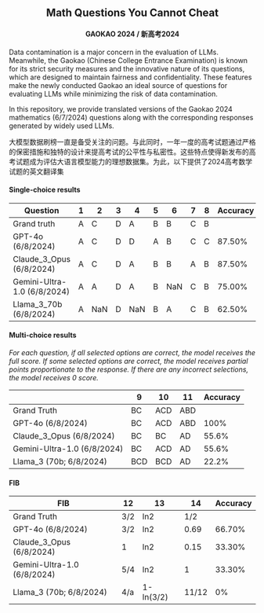 <h2 align="center">Math Questions You Cannot Cheat</h2>
<h4 align="center"> GAOKAO 2024 / 新高考2024</h4>

Data contamination is a major concern in the evaluation of LLMs. Meanwhile, the Gaokao (Chinese College Entrance Examination) is known for its strict security measures and the innovative nature of its questions, which are designed to maintain fairness and confidentiality. These features make the newly conducted Gaokao an ideal source of questions for evaluating LLMs while minimizing the risk of data contamination. 

In this repository, we provide translated versions of the Gaokao 2024 mathematics (6/7/2024) questions along with the corresponding responses generated by widely used LLMs.

大模型数据刷榜一直是备受关注的问题。与此同时，一年一度的高考试题通过严格的保密措施和独特的设计来提高考试的公平性与私密性。这些特点使得新发布的高考试题成为评估大语言模型能力的理想数据集。为此，以下提供了2024高考数学试题的英文翻译集


#### Single-choice results

| Question               | 1   | 2   | 3   | 4   | 5   | 6   | 7   | 8   | Accuracy |
|----------------------|-----|-----|-----|-----|-----|-----|-----|-----|-------------|
| Grand truth               | A   | C   | D   | A   | B   | B   | C   | B   |             |
| GPT-4o (6/8/2024)    | A   | C   | D   | D   | A   | B   | C   | C   | 87.50%         |
| Claude_3_Opus (6/8/2024)    | A   | C   | D   | A   | B   | B   | A   | B   | 87.50%      |
| Gemini-Ultra-1.0 (6/8/2024) | A   | A   | D   | A   | B   | NaN | C   | B   | 75.00%      |
| Llama_3_70b (6/8/2024)    | A   | NaN   | D   | NaN   | B   | A   | C   | B   | 62.50%      |

#### Multi-choice results

*For each question, if all selected options are correct, the model receives the full score. If some selected options are correct, the model receives partial points proportionate to the response. If there are any incorrect selections, the model receives 0 score.*

|         |  9   |  10  |  11   | Accuracy |
|---------|------|------|-------|-------------|
| Grand Truth   | BC   | ACD  | ABD   |
| GPT-4o (6/8/2024)   | BC   | ACD  | ABD   |100%|
| Claude_3_Opus (6/8/2024)  | BC   | BC   | AD    |55.6%|
| Gemini-Ultra-1.0 (6/8/2024) | BC   | ACD  | AD    |55.6%|
| Llama_3 (70b; 6/8/2024)    | BCD  | BCD  | AD    |22.2%|

#### FIB
| FIB           |  12  |    13    |     14    | Accuracy |
|---------------|------|----------|-----------|----------|
| Grand Truth   | 3/2  | ln2      | 1/2       |          |
| GPT-4o (6/8/2024)   | 3/2  | ln2      | 0.69      | 66.70%   |
| Claude_3_Opus (6/8/2024)  | 1    | ln2      | 0.15      | 33.30%   |
| Gemini-Ultra-1.0 (6/8/2024) | 5/4  | ln2     | 1         | 33.30%   |
| Llama_3 (70b; 6/8/2024)    | 4/a  | 1-ln(3/2) | 11/12     | 0%       |
